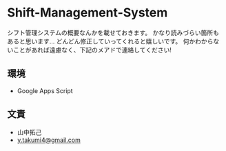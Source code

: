 # Shift-Management-System
シフト管理システムの概要なんかを載せておきます。
かなり読みづらい箇所もあると思います…
どんどん修正していってくれると嬉しいです。
何かわからないことがあれば遠慮なく、下記のメアドで連絡してください!
## 環境

* Google Apps Script

## 文責
* 山中拓己
* y.takumi4@gmail.com